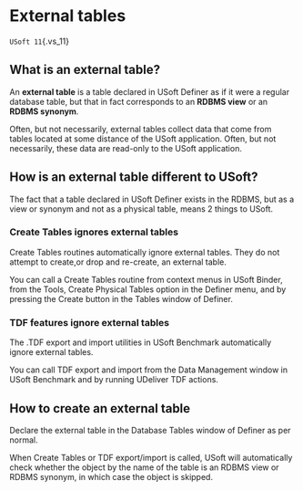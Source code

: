 # External tables

`USoft 11`{.vs_11}

## What is an external table?

An **external table** is a table declared in USoft Definer as if it were a regular database table, but that in fact corresponds to an **RDBMS view** or an **RDBMS synonym**.

Often, but not necessarily, external tables collect data that come from tables located at some distance of the USoft application. Often, but not necessarily, these data are read-only to the USoft application.

## How is an external table different to USoft?

The fact that a table declared in USoft Definer exists in the RDBMS, but as a view or synonym and not as a physical table, means 2 things to USoft.

### Create Tables ignores external tables

Create Tables routines automatically ignore external tables. They do not attempt to create,or drop and re-create, an external table.

You can call a Create Tables routine from context menus in USoft Binder, from the Tools, Create Physical Tables option in the Definer menu, and by pressing the Create button in the Tables window of Definer.

### TDF features ignore external tables

The .TDF export and import utilities in USoft Benchmark automatically ignore external tables.

You can call TDF export and import from the Data Management window in USoft Benchmark and by running UDeliver TDF actions.

## How to create an external table

Declare the external table in the Database Tables window of Definer as per normal.

When Create Tables or TDF export/import is called, USoft will automatically check whether the object by the name of the table is an RDBMS view or RDBMS synonym, in which case the object is skipped.